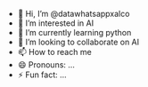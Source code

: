 - 👋 Hi, I’m @datawhatsappxalco
- 👀 I’m interested in AI
- 🌱 I’m currently learning python
- 💞️ I’m looking to collaborate on AI
- 📫 How to reach me 
- 😄 Pronouns: ...
- ⚡ Fun fact: ...

<!---
datawhatsappxalco/datawhatsappxalco is a ✨ special ✨ repository because its `README.md` (this file) appears on your GitHub profile.
You can click the Preview link to take a look at your changes.
--->
